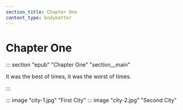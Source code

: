 ```yaml
---
section_title: Chapter One
content_type: bodymatter
---
```


# Chapter One

::: section "epub" "Chapter One" "section__main"

It was the best of times, it was the worst of times.

:::

::: image "city-1.jpg" "First City"
::: image "city-2.jpg" "Second City"
